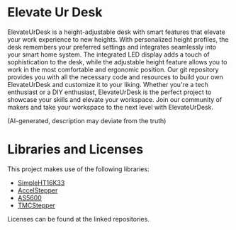# Elevate Ur Desk

ElevateUrDesk is a height-adjustable desk with smart features that elevate your work experience to new heights. With personalized height profiles, the desk remembers your preferred settings and integrates seamlessly into your smart home system. The integrated LED display adds a touch of sophistication to the desk, while the adjustable height feature allows you to work in the most comfortable and ergonomic position. Our git repository provides you with all the necessary code and resources to build your own ElevateUrDesk and customize it to your liking. Whether you're a tech enthusiast or a DIY enthusiast, ElevateUrDesk is the perfect project to showcase your skills and elevate your workspace. Join our community of makers and take your workspace to the next level with ElevateUrDesk.

(AI-generated, description may deviate from the truth)

# Libraries and Licenses

This project makes use of the following libraries:
- [SimpleHT16K33](https://github.com/CreepyMemes/SimpleHT16K33)
- [AccelStepper](https://github.com/waspinator/AccelStepper)
- [AS5600](https://github.com/RobTillaart/AS5600)
- [TMCStepper](https://github.com/teemuatlut/TMCStepper)

Licenses can be found at the linked repositories.
